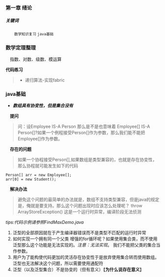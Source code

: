 ### **第一章 绪论**

##### 关键词
   　　`数学知识复习` `java基础`

### 数学定理整理

　指数、对数、级数、模运算

**代码练习**
> * 递归算法-实现fabric



### java基础

* **_数组具有协变性，但是集合没有_**

　**提问**
>问：设Employee IS-A Person 那么是不是也意味着 Employee[] IS-A Person[]?如果一个例程接受Person[]作为参数，那么我们能不能把Employee[]作为参数。

　**存在的问题**
>如果一个协程接受Person[],如果数组是类型兼容的，也就是存在协变性，那么协程就可能发生如下的代码
```
Person[] arr = new Employee[];
arr[0] = new Student();
```

　**解决办法**

> 避免这个问题的最简单的办法就是，数组不支持类型兼容，但是java的规定是，俺就是要支持。那么这个问题出现时应该怎么处理呢？ throw ArrayStoreException() 这是一个运行时异常，编译阶段无法侦测

_tips:代码示例请参照FindMaxDemo.java_

1. 泛型的全部原因就在于产生编译器错误而不是类型不匹配的运行时异常
2. 如何实现一个拥有同一个父类 增强的for循环呢？如果使用集合类，而不使用泛型那么这个功能是无法实现的。_注意：无法实现_。 我们不能把父类的集合当作参数。
3. 用户为了能构使代码更加的灵活存在协变性于是放弃使用集合转而使用数组。泛型也无法解决这个问题，所以需要使用通配符
4. 泛型（以及泛型集合）不是协变的（但有意义）【**为什么说存在意义**】
